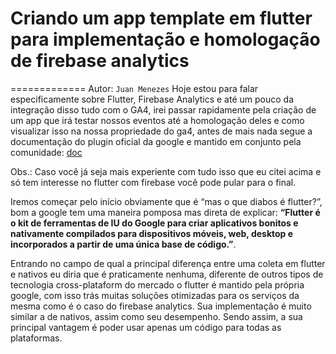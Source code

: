 # Criando um app template em flutter para implementação e homologação de firebase analytics
=============
Autor: `Juan Menezes`
Hoje estou para falar especificamente sobre Flutter, Firebase Analytics e até um pouco da integração disso tudo com o GA4, irei passar rapidamente pela criação de um app que irá testar nossos eventos até a homologação deles e como visualizar isso na nossa propriedade do ga4, antes de mais nada segue a documentação do plugin oficial da google e mantido em conjunto pela comunidade:
[doc](https://pub.dev/documentation/firebase_analytics/latest/firebase_analytics/FirebaseAnalytics-class.html)

Obs.: Caso você já seja mais experiente com tudo isso que eu citei acima e só tem interesse no flutter com firebase você pode pular para o final.

Iremos começar pelo início obviamente que é “mas o que diabos é flutter?”, bom a google tem uma maneira pomposa mas direta de explicar: **“Flutter é o kit de ferramentas de IU do Google para criar aplicativos bonitos e nativamente compilados para dispositivos móveis, web, desktop e incorporados a partir de uma única base de código.”**.

Entrando no campo de qual a principal diferença entre uma coleta em flutter e nativos eu diria que é praticamente nenhuma, diferente de outros tipos de tecnologia cross-plataform do mercado o flutter é mantido pela própria google, com isso trás muitas soluções otimizadas para os serviços da mesma como é o caso do firebase analytics. Sua implementação é muito similar a de nativos, assim como seu desempenho. Sendo assim, a sua principal vantagem é poder usar apenas um código para todas as plataformas.
